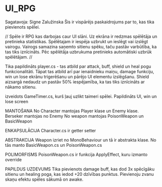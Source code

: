 # UI_RPG
Sagatavoja: Signe Zalužinska
Šis ir vispārējs paskaidrojums par to, kas tika pievienots spēlei.

// Spēle ir RPG kas darbojas caur UI slāni. Uz ekrāna ir redzmas spēlētāja un pretinieka statistikas. Spēlētajam ir iespēja uzbrukt un ieslēgt vai izslēgt vairogu. Vairogs samazina saņemto sitienu spēku, taču pastāv varbūtība, ka tas tiks iznīcināts. Pēc spēlētāja uzbrukuma pretinieks automātiski uzbrūk spēlētājam. // 

Tika papildināts player.cs - tas atbild par attack, buff, shield un heal pogu funkcionalitāti. Tāpat tas atbild arī par ienaidnieku maiņu, damage funkciju, win un lose ekrānu trigerēšanu un pārējo UI elementu izslēgšanu. 
Shield aizsargā nedaudz un pastāv 50% iespējamība, ka tas tiks iznīcināts ar nākamo sitienu.

izveidots GameTimer.cs, kurš ļauj uzlikt taimeri spēlei.
Papildināts UI, win un lose screen 

MANTOŠANA
No Character mantojas Player klase un Enemy klase.
Berseker mantojas no Enemy
No weapon mantojas PoisonWeapon un BasicWeapon

ENKAPSULĀCIJA
Character.cs ir getter setter

ABSTRAKCIJA
Weapon izriet no MonoBehaviour un tā ir abstrakta klase. No tās manto BasicWeapon.cs un PoisonWeapon.cs

POLIMORFISMS 
PoisonWeapon.cs ir funkcija ApplyEffect, kuru izmanto override

PAPILDUS UZDEVUMS
Tika pievienots damage buff, kas dod 3x spēcīgāku sitienu un healing poga, kas iedod +20 dzīvības punktus. Pievienoju zvanu skaņu efektu spēles sākumā on awake.
